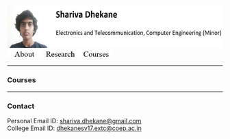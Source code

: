 <img src=me.JPG height="100"/> [<img src = button_without_border/about.JPG width="80">]()
[<img src = button_without_border/research.JPG width="80">]()
[<img src = button_without_border/courses.JPG width="80">]()

___
### Courses

___
### Contact
Personal Email ID: shariva.dhekane@gmail.com <br>
College Email ID: dhekanesv17.extc@coep.ac.in

